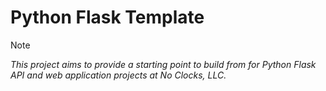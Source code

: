 # Python Flask Template

> [!NOTE]
> *This project aims to provide a starting point to build from for Python Flask API and web application projects at No Clocks, LLC.*

